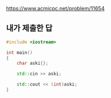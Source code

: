 https://www.acmicpc.net/problem/11654

내가 제출한 답
---------
```cpp
#include <iostream>

int main()
{
	char aski{};

	std::cin >> aski;

	std::cout << (int)aski;
}
```
